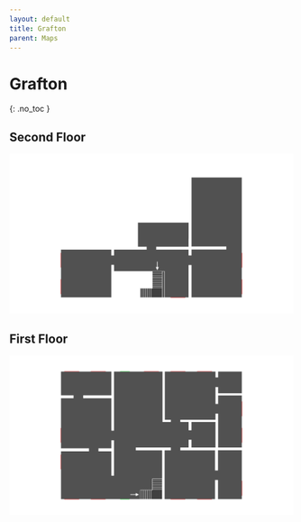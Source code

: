 ```yaml
---
layout: default
title: Grafton
parent: Maps
---
```


# Grafton
{: .no_toc }

## Second Floor
![Second](/assets/maps/grafton/second.png)

## First Floor
![First](/assets/maps/grafton/first.png)